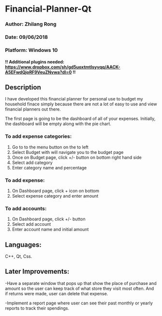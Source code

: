# Financial-Planner-Qt
### Author: Zhilang Rong
### Date: 09/06/2018
### Platform: Windows 10
#### !! Additional plugins needed: https://www.dropbox.com/sh/gd5uoxtmtlsyvqq/AACK-A5EFwdQjoRF9VeuZNvwa?dl=0 !!
## Description
I have developed this financial planner for personal use to budget my household finace simply because there are not a lot of easy to use and view financial planners out there. 

The first page is going to be the dashboard of all of your expenses. Initially, the dashboard will be empty along with the pie chart. 

### To add expense categories:
1. Go to to the menu button on the to left
2. Select Budget with will navigate you to the budget page
3. Once on Budget page, click +/- button on bottom right hand side
4. Select add category 
5. Enter category name and percentage

### To add expense:
1. On Dashboard page, click + icon on bottom 
2. Select expense category and enter amount

### To add accounts:
1. On Dashboard page, click +/- button
2. Select add account 
3. Enter account name and initial amount


## Languages:
C++, Qt, Css.
## Later Improvements:

-Have a separate window that pops up that show the place of purchase and amount so the user can keep track of what store they visit most often. And if returns were made, user can delete that expense.

-Implement a report page where user can see their past monthly or yearly reports to track their spendings.
